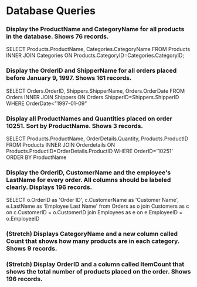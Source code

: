 # Database Queries

### Display the ProductName and CategoryName for all products in the database. Shows 76 records.
SELECT Products.ProductName, Categories.CategoryName
FROM Products
INNER JOIN Categories ON Products.CategoryID=Categories.CategoryID;

### Display the OrderID and ShipperName for all orders placed before January 9, 1997. Shows 161 records.
SELECT Orders.OrderID, Shippers.ShipperName, Orders.OrderDate
FROM Orders
INNER JOIN Shippers ON Orders.ShipperID=Shippers.ShipperID
WHERE OrderDate<"1997-01-09"
### Display all ProductNames and Quantities placed on order 10251. Sort by ProductName. Shows 3 records.
SELECT Products.ProductName, OrderDetails.Quantity, Products.ProductID
FROM Products
INNER JOIN Orderdetails ON Products.ProductID=OrderDetails.ProductID
WHERE OrderID='10251'
ORDER BY ProductName
### Display the OrderID, CustomerName and the employee's LastName for every order. All columns should be labeled clearly. Displays 196 records.
SELECT o.OrderID as 'Order ID', c.CustomerName as 'Customer Name', e.LastName as 'Employee Last Name'
from Orders as o
join Customers as c 
on c.CustomerID = o.CustomerID
join Employees as e 
on e.EmployeeID = o.EmployeeID
### (Stretch)  Displays CategoryName and a new column called Count that shows how many products are in each category. Shows 9 records.

### (Stretch) Display OrderID and a  column called ItemCount that shows the total number of products placed on the order. Shows 196 records. 